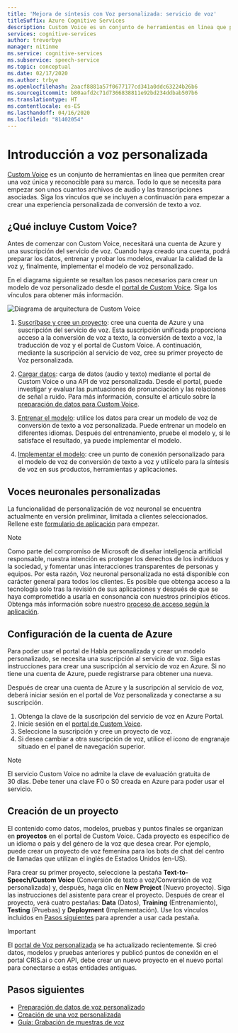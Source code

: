 ```yaml
---
title: 'Mejora de síntesis con Voz personalizada: servicio de voz'
titleSuffix: Azure Cognitive Services
description: Custom Voice es un conjunto de herramientas en línea que permiten crear una voz única y reconocible para su marca. Todo lo que se necesita para empezar son unos cuantos archivos de audio y las transcripciones asociadas. Siga los vínculos que se incluyen a continuación para empezar a crear una experiencia personalizada de conversión de voz a texto.
services: cognitive-services
author: trevorbye
manager: nitinme
ms.service: cognitive-services
ms.subservice: speech-service
ms.topic: conceptual
ms.date: 02/17/2020
ms.author: trbye
ms.openlocfilehash: 2aacf8881a57f0677177cd341a0ddc63224b26b6
ms.sourcegitcommit: b80aafd2c71d7366838811e92bd234ddbab507b6
ms.translationtype: HT
ms.contentlocale: es-ES
ms.lasthandoff: 04/16/2020
ms.locfileid: "81402054"
---
```

# <a name="get-started-with-custom-voice"></a>Introducción a voz personalizada

[Custom Voice](https://aka.ms/customvoice) es un conjunto de herramientas en línea que permiten crear una voz única y reconocible para su marca. Todo lo que se necesita para empezar son unos cuantos archivos de audio y las transcripciones asociadas. Siga los vínculos que se incluyen a continuación para empezar a crear una experiencia personalizada de conversión de texto a voz.

## <a name="whats-in-custom-voice"></a>¿Qué incluye Custom Voice?

Antes de comenzar con Custom Voice, necesitará una cuenta de Azure y una suscripción del servicio de voz. Cuando haya creado una cuenta, podrá preparar los datos, entrenar y probar los modelos, evaluar la calidad de la voz y, finalmente, implementar el modelo de voz personalizado.

En el diagrama siguiente se resaltan los pasos necesarios para crear un modelo de voz personalizado desde el [portal de Custom Voice](https://aka.ms/customvoice). Siga los vínculos para obtener más información.

![Diagrama de arquitectura de Custom Voice](media/custom-voice/custom-voice-diagram.png)

1. [Suscríbase y cree un proyecto](#set-up-your-azure-account): cree una cuenta de Azure y una suscripción del servicio de voz. Esta suscripción unificada proporciona acceso a la conversión de voz a texto, la conversión de texto a voz, la traducción de voz y el portal de Custom Voice. A continuación, mediante la suscripción al servicio de voz, cree su primer proyecto de Voz personalizada.

2. [Cargar datos](how-to-custom-voice-create-voice.md#upload-your-datasets): carga de datos (audio y texto) mediante el portal de Custom Voice o una API de voz personalizada. Desde el portal, puede investigar y evaluar las puntuaciones de pronunciación y las relaciones de señal a ruido. Para más información, consulte el artículo sobre la [preparación de datos para Custom Voice](how-to-custom-voice-prepare-data.md).

3. [Entrenar el modelo](how-to-custom-voice-create-voice.md#build-your-custom-voice-model): utilice los datos para crear un modelo de voz de conversión de texto a voz personalizada. Puede entrenar un modelo en diferentes idiomas. Después del entrenamiento, pruebe el modelo y, si le satisface el resultado, ya puede implementar el modelo.

4. [Implementar el modelo](how-to-custom-voice-create-voice.md#create-and-use-a-custom-voice-endpoint): cree un punto de conexión personalizado para el modelo de voz de conversión de texto a voz y utilícelo para la síntesis de voz en sus productos, herramientas y aplicaciones.

## <a name="custom-neural-voices"></a>Voces neuronales personalizadas

La funcionalidad de personalización de voz neuronal se encuentra actualmente en versión preliminar, limitada a clientes seleccionados. Rellene este [formulario de aplicación](https://go.microsoft.com/fwlink/?linkid=2108737) para empezar.

> [!NOTE]
> Como parte del compromiso de Microsoft de diseñar inteligencia artificial responsable, nuestra intención es proteger los derechos de los individuos y la sociedad, y fomentar unas interacciones transparentes de personas y equipos. Por esta razón, Voz neuronal personalizada no está disponible con carácter general para todos los clientes. Es posible que obtenga acceso a la tecnología solo tras la revisión de sus aplicaciones y después de que se haya comprometido a usarla en consonancia con nuestros principios éticos. Obtenga más información sobre nuestro [proceso de acceso según la aplicación](https://aka.ms/custom-neural-gating-overview).

## <a name="set-up-your-azure-account"></a>Configuración de la cuenta de Azure

Para poder usar el portal de Habla personalizada y crear un modelo personalizado, se necesita una suscripción al servicio de voz. Siga estas instrucciones para crear una suscripción al servicio de voz en Azure. Si no tiene una cuenta de Azure, puede registrarse para obtener una nueva.  

Después de crear una cuenta de Azure y la suscripción al servicio de voz, deberá iniciar sesión en el portal de Voz personalizada y conectarse a su suscripción.

1. Obtenga la clave de la suscripción del servicio de voz en Azure Portal.
2. Inicie sesión en el [portal de Custom Voice](https://aka.ms/custom-voice).
3. Seleccione la suscripción y cree un proyecto de voz.
4. Si desea cambiar a otra suscripción de voz, utilice el icono de engranaje situado en el panel de navegación superior.

> [!NOTE]
> El servicio Custom Voice no admite la clave de evaluación gratuita de 30 días. Debe tener una clave F0 o S0 creada en Azure para poder usar el servicio.

## <a name="how-to-create-a-project"></a>Creación de un proyecto

El contenido como datos, modelos, pruebas y puntos finales se organizan en **proyectos** en el portal de Custom Voice. Cada proyecto es específico de un idioma o país y del género de la voz que desea crear. Por ejemplo, puede crear un proyecto de voz femenina para los bots de chat del centro de llamadas que utilizan el inglés de Estados Unidos (en-US).

Para crear su primer proyecto, seleccione la pestaña **Text-to-Speech/Custom Voice** (Conversión de texto a voz/Conversión de voz personalizada) y, después, haga clic en **New Project** (Nuevo proyecto). Siga las instrucciones del asistente para crear el proyecto. Después de crear el proyecto, verá cuatro pestañas: **Data** (Datos), **Training** (Entrenamiento), **Testing** (Pruebas) y **Deployment** (Implementación). Use los vínculos incluidos en [Pasos siguientes](#next-steps) para aprender a usar cada pestaña.

> [!IMPORTANT]
> El [portal de Voz personalizada](https://aka.ms/custom-voice) se ha actualizado recientemente. Si creó datos, modelos y pruebas anteriores y publicó puntos de conexión en el portal CRIS.ai o con API, debe crear un nuevo proyecto en el nuevo portal para conectarse a estas entidades antiguas.

## <a name="next-steps"></a>Pasos siguientes

- [Preparación de datos de voz personalizado](how-to-custom-voice-prepare-data.md)
- [Creación de una voz personalizada](how-to-custom-voice-create-voice.md)
- [Guía: Grabación de muestras de voz](record-custom-voice-samples.md)
